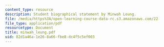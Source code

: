 ```yaml
---
content_type: resource
description: Student biographical statement by Minwah Leung.
file: /media/https%3A/open-learning-course-data-rc.s3.amazonaws.com/22-a09-career-options-for-biomedical-research-fall-2006/82d1a46a1e268a66fbe8dc4f5c5ef003_minwah_leung.pdf
file_type: application/pdf
resourcetype: Document
title: minwah_leung.pdf
uid: 82d1a46a-1e26-8a66-fbe8-dc4f5c5ef003
---
```

